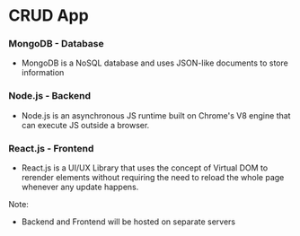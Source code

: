# CRUD App

### MongoDB - Database

- MongoDB is a NoSQL database and uses JSON-like documents to store information

### Node.js - Backend

- Node.js is an asynchronous JS runtime built on Chrome's V8 engine that can execute JS outside a browser.

### React.js - Frontend

- React.js is a UI/UX Library that uses the concept of Virtual DOM to rerender elements without requiring the need to reload the whole page whenever any update happens.

Note:

- Backend and Frontend will be hosted on separate servers
